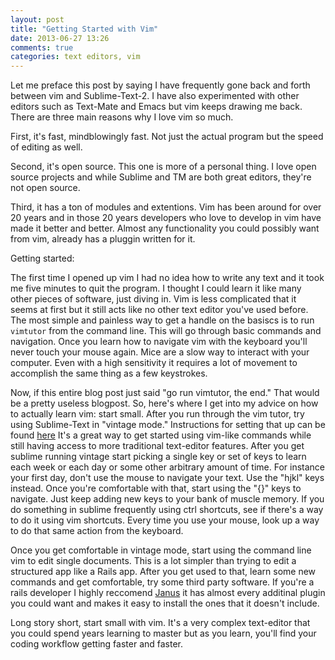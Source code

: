 ```yaml
---
layout: post
title: "Getting Started with Vim"
date: 2013-06-27 13:26
comments: true
categories: text editors, vim
---
```


Let me preface this post by saying I have frequently gone back and forth
between vim and Sublime-Text-2. I have also experimented with other
editors such as Text-Mate and Emacs but vim keeps drawing me back. There
are three main reasons why I love vim so much. 

First, it's fast, mindblowingly fast. Not just the actual program but
the speed of editing as well.

Second, it's open source. This one is more of a personal thing. I love
open source projects and while Sublime and TM are both great editors,
they're not open source.

Third, it has a ton of modules and extentions. Vim has been around for
over 20 years and in those 20 years developers who love to develop in
vim have made it better and better. Almost any functionality you could
possibly want from vim, already has a pluggin written for it.


Getting started:

The first time I opened up vim I had no idea how to write any text and
it took me five minutes to quit the program. I thought I could learn it
 like many other pieces of software, just diving in.
Vim is less complicated that it seems at first but it still
acts like no other text editor you've used before. The most simple and
painless way to get a handle on the basiscs is to run
<code>vimtutor</code> 
from the command line. This will go through basic commands and
navigation. Once you learn how to navigate vim with the keyboard you'll
never touch your mouse again. Mice are a slow way to interact with your
computer. Even with a high sensitivity it requires a lot of movement to
accomplish the same thing as a few keystrokes.

Now, if this entire blog post just said "go run vimtutor, the end." That
would be a pretty useless blogpost. So, here's where I get into my
advice on how to actually learn vim: start small. After you run through
the vim tutor, try using Sublime-Text in "vintage mode." Instructions
for setting that up can be found <a
href="http://www.sublimetext.com/docs/2/vintage.html">here</a> It's a
great way to get started using vim-like commands while still having
access to more traditional text-editor features. After you get sublime
running vintage start picking a single key or set of keys to learn each
week or each day or some other arbitrary amount of time. For instance
your first day, don't use the mouse to navigate your text. Use the
"hjkl" keys instead. Once you're comfortable with that, start using the
"{}" keys to navigate. Just keep adding new keys to your bank of muscle
memory. If you do something in sublime frequently using ctrl shortcuts,
see if there's a way to do it using vim shortcuts. Every time you use
your mouse, look up a way to do that same action from the keyboard. 

Once you get comfortable in vintage mode, start using the command line
vim to edit single documents. This is a lot simpler than trying to edit
a structured app like a Rails app. After you get used to that, learn
some new commands and get comfortable, try some third party software. If
you're a rails developer I highly reccomend <a
href="https://github.com/carlhuda/janus">Janus</a> it has almost every
additinal plugin you could want and makes it easy to install the ones
that it doesn't include. 

Long story short, start small with vim. It's a very complex text-editor
that you could spend years learning to master but as you learn, you'll
find your coding workflow getting faster and faster.
